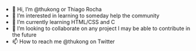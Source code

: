 - 👋 Hi, I’m @thukong or Thiago Rocha 
- 👀 I’m interested in learning to someday help the community
- 🌱 I’m currently learning HTML/CSS and C
- 💞️ I’m looking to collaborate on any project I may be able to contribute in the future
- 📫 How to reach me @thukong on Twitter

<!---
thukong/thukong is a ✨ special ✨ repository because its `README.md` (this file) appears on your GitHub profile.
You can click the Preview link to take a look at your changes.
--->

